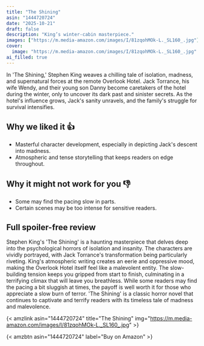 ```yaml
---
title: "The Shining"
asin: "1444720724"
date: "2025-10-21"
draft: false
description: "King’s winter-cabin masterpiece."
images: ["https://m.media-amazon.com/images/I/81zqohMOk-L._SL160_.jpg"]
cover:
  image: "https://m.media-amazon.com/images/I/81zqohMOk-L._SL160_.jpg"
ai_filled: true
---
```


In 'The Shining,' Stephen King weaves a chilling tale of isolation, madness, and
supernatural forces at the remote Overlook Hotel. Jack Torrance, his wife Wendy,
and their young son Danny become caretakers of the hotel during the winter, only
to uncover its dark past and sinister secrets. As the hotel's influence grows,
Jack's sanity unravels, and the family's struggle for survival intensifies.

## Why we liked it 👍
- Masterful character development, especially in depicting Jack's descent into madness.
- Atmospheric and tense storytelling that keeps readers on edge throughout.

## Why it might not work for you 👎
- Some may find the pacing slow in parts.
- Certain scenes may be too intense for sensitive readers.

## Full spoiler-free review
Stephen King's 'The Shining' is a haunting masterpiece that delves deep into the
psychological horrors of isolation and insanity. The characters are vividly
portrayed, with Jack Torrance's transformation being particularly riveting.
King's atmospheric writing creates an eerie and oppressive mood, making the
Overlook Hotel itself feel like a malevolent entity. The slow-building tension
keeps you gripped from start to finish, culminating in a terrifying climax that
will leave you breathless. While some readers may find the pacing a bit sluggish
at times, the payoff is well worth it for those who appreciate a slow burn of
terror. 'The Shining' is a classic horror novel that continues to captivate and
terrify readers with its timeless tale of madness and malevolence.

{< amzlink asin="1444720724" title="The Shining" img="https://m.media-amazon.com/images/I/81zqohMOk-L._SL160_.jpg" >}

{< amzbtn asin="1444720724" label="Buy on Amazon" >}

